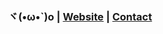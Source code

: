 <div align="center">
  <h3>ヾ(•ω•`)o | <a href="https://bxkr.org">Website</a> | <a href="https://t.me/qikel">Contact</a></h3>
</div>

